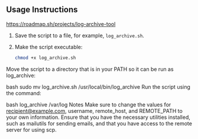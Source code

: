 ## Usage Instructions
https://roadmap.sh/projects/log-archive-tool

1. Save the script to a file, for example, `log_archive.sh`.

2. Make the script executable:

   ```bash
   chmod +x log_archive.sh
Move the script to a directory that is in your PATH so it can be run as log_archive:

bash
sudo mv log_archive.sh /usr/local/bin/log_archive
Run the script using the command:

bash
log_archive /var/log
Notes
Make sure to change the values for recipient@example.com, username, remote_host, and REMOTE_PATH to your own information.
Ensure that you have the necessary utilities installed, such as mailutils for sending emails, and that you have access to the remote server for using scp.
